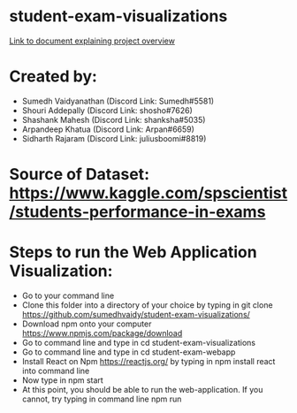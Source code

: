 # student-exam-visualizations

[Link to document explaining project overview](https://docs.google.com/document/d/1aGDwxv7KMaGR-JdJvPrLkRDcdgDAcZ9M4gY7Uvo3fPE/edit?usp=sharing)

# Created by:
* Sumedh Vaidyanathan (Discord Link: Sumedh#5581) 
* Shouri Addepally (Discord Link: shosho#7626) 
* Shashank Mahesh (Discord Link: shanksha#5035) 
* Arpandeep Khatua (Discord Link: Arpan#6659) 
* Sidharth Rajaram (Discord Link: juliusboomi#8819)

# Source of Dataset: https://www.kaggle.com/spscientist/students-performance-in-exams

# Steps to run the Web Application Visualization:
* Go to your command line
* Clone this folder into a directory of your choice by typing in git clone https://github.com/sumedhvaidy/student-exam-visualizations/
* Download npm onto your computer https://www.npmjs.com/package/download
* Go to command line and type in cd student-exam-visualizations
* Go to command line and type in cd student-exam-webapp
* Install React on Npm https://reactjs.org/ by typing in npm install react into command line
* Now type in npm start 
* At this point, you should be able to run the web-application. If you cannot, try typing in command line npm run 
